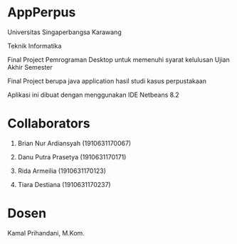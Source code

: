 # AppPerpus

 Universitas Singaperbangsa Karawang
 
 Teknik Informatika

 Final Project Pemrograman Desktop untuk memenuhi syarat kelulusan Ujian Akhir Semester
 
 Final Project berupa java application hasil studi kasus perpustakaan
 
 Aplikasi ini dibuat dengan menggunakan IDE Netbeans 8.2
 
# Collaborators

1. Brian Nur Ardiansyah  (1910631170067)

2. Danu Putra Prasetya   (1910631170171)

3. Rida Armeilia         (1910631170123)

4. Tiara Destiana        (1910631170237)

# Dosen 

Kamal Prihandani, M.Kom.

